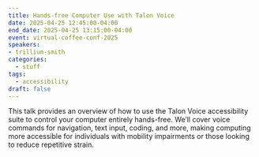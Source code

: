 ```yaml
---
title: Hands-free Computer Use with Talon Voice
date: 2025-04-25 12:45:00-04:00
end_date: 2025-04-25 13:15:00-04:00
event: virtual-coffee-conf-2025
speakers:
- trillium-smith
categories:
  - stuff
tags:
  - accessibility
draft: false
---
```


This talk provides an overview of how to use the Talon Voice accessibility suite to control your computer entirely hands-free. We’ll cover voice commands for navigation, text input, coding, and more, making computing more accessible for individuals with mobility impairments or those looking to reduce repetitive strain.